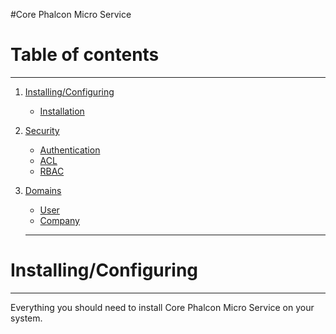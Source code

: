 #Core Phalcon Micro Service


# Table of contents
-----
1. [Installing/Configuring](#installingconfiguring)
   * [Installation](#installation)
1. [Security](#security)
   * [Authentication](#authentication)
   * [ACL](#acl)
   * [RBAC](#rbac)
1. [Domains](#domains)
   * [User](#usage)
   * [Company](#connection)
   
   -----
   
# Installing/Configuring
-----

Everything you should need to install Core Phalcon Micro Service on your system.